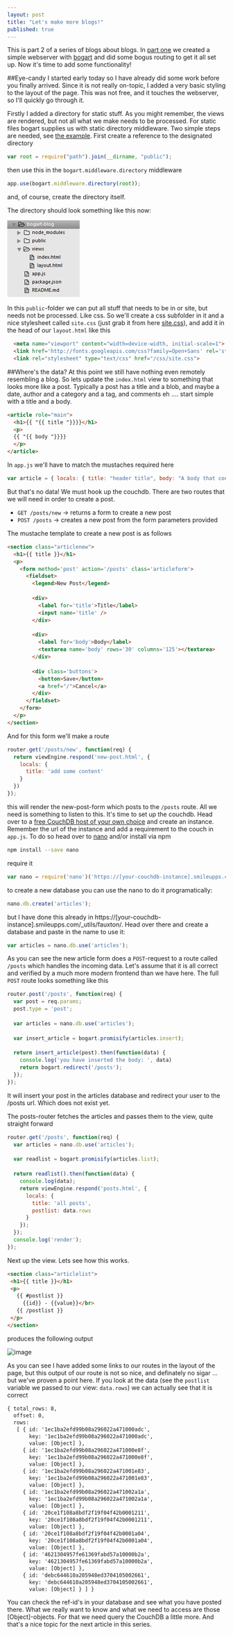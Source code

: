 ```yaml
---
layout: post
title: "Let's make more blogs!"
published: true
---
```

This is part 2 of a series of blogs about blogs. In [part one](http://tuvokki.github.io/lets-make-blogs/) we created a simple webserver with [bogart](https://github.com/nrstott/bogart) and did some bogus routing to get it all set up. Now it's time to add some functionality!

##Eye-candy
I started early today so I have already did some work before you finally arrived. Since it is not really on-topic, I added a very basic styling to the layout of the page. This was not free, and it touches the webserver, so I'll quickly go through it.

Firstly I added a directory for static stuff. As you might remember, the views are rendered, but not all what we make needs to be processed. For static files bogart supplies us with static directory middleware. Two simple steps are needed, see [the example](https://github.com/nrstott/bogart/blob/master/examples/static-server/app.js). First create a reference to the designated directory

```javascript
var root = require("path").join(__dirname, "public");
```

then use this in the `bogart.middleware.directory` middleware

```javascript
app.use(bogart.middleware.directory(root));
```
and, of course, create the directory itself.

The directory should look something like this now:

![Dirlisting of our project](/images/posts/Lets-make-more-blogs-dirlist.png)

In this `public`-folder we can put all stuff that needs to be in or site, but needs not be processed. Like css. So we'll create a css subfolder in it and a nice stylesheet called `site.css` (just grab it from here [site.css](https://github.com/tuvokki/bogart-blog/blob/part2/public/css/site.css)), and add it in the head of our `layout.html` like this

```html
  <meta name="viewport" content="width=device-width, initial-scale=1">
  <link href='http://fonts.googleapis.com/css?family=Open+Sans' rel='stylesheet' type='text/css'>
  <link rel="stylesheet" type="text/css" href="/css/site.css">
```

##Where's the data?
At this point we still have nothing even remotely resembling a blog. So lets update the `index.html` view to something that looks more like a post. Typically a post has a title and a blob, and maybe a date, author and a category and a tag, and comments eh .... start simple with a title and a body.

```html
<article role="main">
  <h1>{{ "{{ title "}}}}</h1>
  <p>
  {{ "{{ body "}}}}
  </p>
</article>
```

In `app.js` we'll have to match the mustaches required here

```javascript
var article = { locals: { title: "header title", body: "A body that consists of a lot of things." } };
```

But that's no data! We must hook up the couchdb. There are two routes that we will need in order to create a post.

- `GET /posts/new` -> returns a form to create a new post
- `POST /posts` -> creates a new post from the form parameters provided

The mustache template to create a new post is as follows

```html
<section class="articlenew">
  <h1>{{ title }}</h1>
  <p>
    <form method='post' action='/posts' class='articleform'>
      <fieldset>
        <legend>New Post</legend>

        <div>
          <label for='title'>Title</label>
          <input name='title' />
        </div>

        <div>
          <label for='body'>Body</label>
          <textarea name='body' rows='30' columns='125'></textarea>
        </div>

        <div class='buttons'>
          <button>Save</button>
          <a href="/">Cancel</a>
        </div>
      </fieldset>
    </form>
  </p>
</section>
```

And for this form we'll make a route

```javascript
router.get('/posts/new', function(req) {
  return viewEngine.respond('new-post.html', {
    locals: {
      title: 'add some content'
    }
  })
});
```

this will render the new-post-form which posts to the `/posts` route. All we need is something to listen to this. It's time to set up the couchdb. Head over to a [free CouchDB host of your own choice](https://www.smileupps.com/) and create an instance. Remember the url of the instance and add a requirement to the couch in `app.js`. To do so head over to [nano](https://github.com/dscape/nano) and/or install via npm

```bash
npm install --save nano
```

require it

```javascript
var nano = require('nano')('https://[your-couchdb-instance].smileupps.com');
```

to create a new database you can use the nano to do it programatically:

```javascript
nano.db.create('articles');
```

but I have done this already in https://[your-couchdb-instance].smileupps.com/_utils/fauxton/. Head over there and create a database and paste in the name to use it:

```javascript
var articles = nano.db.use('articles');
```

As you can see the new article form does a `POST`-request to a route called `/posts` which handles the incoming data. Let's assume that it is all correct and verified by a much more modern frontend than we have here.
The full `POST` route looks something like this

```javascript
router.post('/posts', function(req) {
  var post = req.params;
  post.type = 'post';

  var articles = nano.db.use('articles');

  var insert_article = bogart.promisify(articles.insert);

  return insert_article(post).then(function(data) {
    console.log('you have inserted the body: ', data)
    return bogart.redirect('/posts');
  });
});
```

It will insert your post in the articles database and redirect your user to the /posts url. Which does not exist yet.

The posts-router fetches the articles and passes them to the view, quite straight forward

```javascript
router.get('/posts', function(req) {
  var articles = nano.db.use('articles');

  var readlist = bogart.promisify(articles.list);

  return readlist().then(function(data) {
    console.log(data);
    return viewEngine.respond('posts.html', {
      locals: {
        title: 'all posts',
        postlist: data.rows
      }
    });
  });
  console.log('render');
});
```

 Next up the view. Lets see how this works.
 
 ```html
<section class="articlelist">
  <h1>{{ title }}</h1>
  <p>
    {{ #postlist }}
      {{id}} - {{value}}</br>
    {{ /postlist }}
  </p>
</section>
```

produces the following output

![image](https://cloud.githubusercontent.com/assets/181719/8032176/643363b4-0dd4-11e5-8fde-0490e1197733.png)

As you can see I have added some links to our routes in the layout of the page, but this output of our route is not so nice, and definately no sigar ... but we've proven a point here.
If you look at the data (see the `postlist` variable we passed to our view: `data.rows`) we can actually see that it is correct

```
{ total_rows: 8,
  offset: 0,
  rows:
   [ { id: '1ec1ba2efd99b08a296022a471000adc',
       key: '1ec1ba2efd99b08a296022a471000adc',
       value: [Object] },
     { id: '1ec1ba2efd99b08a296022a471000e8f',
       key: '1ec1ba2efd99b08a296022a471000e8f',
       value: [Object] },
     { id: '1ec1ba2efd99b08a296022a471001e83',
       key: '1ec1ba2efd99b08a296022a471001e83',
       value: [Object] },
     { id: '1ec1ba2efd99b08a296022a471002a1a',
       key: '1ec1ba2efd99b08a296022a471002a1a',
       value: [Object] },
     { id: '20ce1f108a8bdf2f19f04f42b0001211',
       key: '20ce1f108a8bdf2f19f04f42b0001211',
       value: [Object] },
     { id: '20ce1f108a8bdf2f19f04f42b0001a04',
       key: '20ce1f108a8bdf2f19f04f42b0001a04',
       value: [Object] },
     { id: '4621304957fe61369fabd57a10000b2a',
       key: '4621304957fe61369fabd57a10000b2a',
       value: [Object] },
     { id: 'debc644610a205948ed3704105002661',
       key: 'debc644610a205948ed3704105002661',
       value: [Object] } ] }
```
You can check the ref-id's in your database and see what you have posted there. What we really want to know and what we need to access are those [Object]-objects. For that we need query the CouchDB a little more. And that's a nice topic for the next article in this series.
